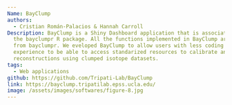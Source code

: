 ```yaml
---
Name: BayClump
authors:
  - Cristian Román-Palacios & Hannah Carroll
Description: BayClump is a Shiny Dashboard application that is associated with
  the bayclumpr R package. All the functions implemented in BayClump are sourced
  from bayclumpr. We eveloped BayClump to allow users with less coding
  experience to be able to access standarized resources to calibrate and derive
  reconstructions using clumped isotope datasets.
tags:
  - Web applications
github: https://github.com/Tripati-Lab/BayClump
link: https://bayclump.tripatilab.epss.ucla.edu/
image: /assets/images/softwares/figure-8.jpg
---
```

